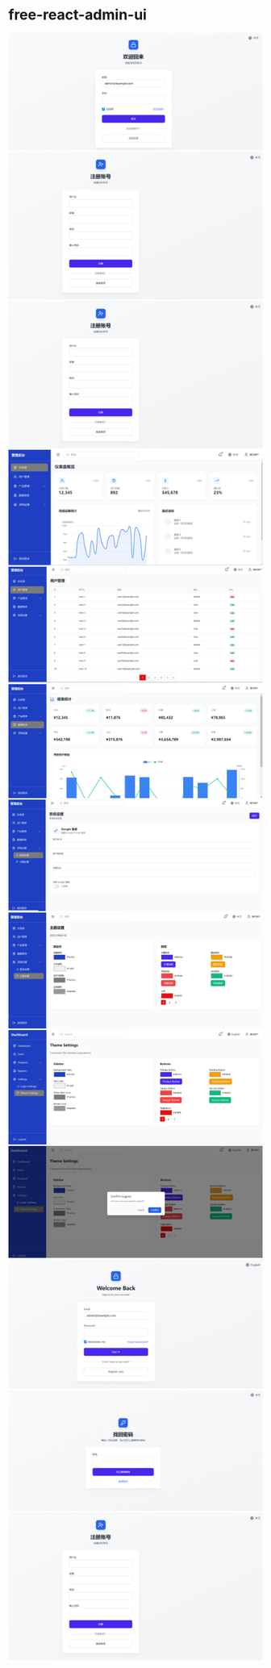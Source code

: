 # free-react-admin-ui

![](screenshot/1.jpg)
![](screenshot/11.jpg)
![](screenshot/12.jpg)
![](screenshot/2.jpg)
![](screenshot/3.jpg)
![](screenshot/4.jpg)
![](screenshot/5.jpg)
![](screenshot/6.jpg)
![](screenshot/7.jpg)
![](screenshot/8.jpg)
![](screenshot/9.jpg)
![](screenshot/10.jpg)
![](screenshot/11.jpg)